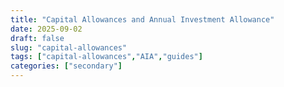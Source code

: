 ```yaml
---
title: "Capital Allowances and Annual Investment Allowance"
date: 2025-09-02
draft: false
slug: "capital-allowances"
tags: ["capital-allowances","AIA","guides"]
categories: ["secondary"]
---
```

